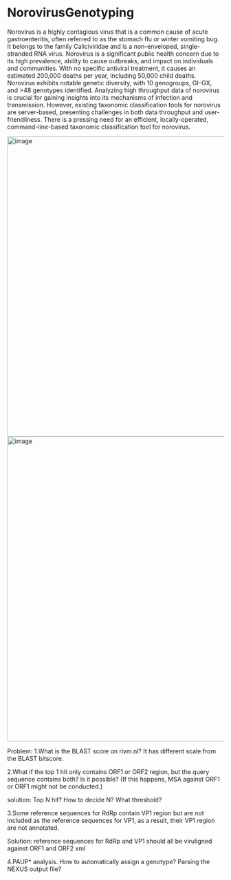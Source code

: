 # NorovirusGenotyping
Norovirus is a highly contagious virus that is a common cause of acute gastroenteritis, often referred to as the stomach flu or winter vomiting bug. It belongs to the family Caliciviridae and is a non-enveloped, single-stranded RNA virus. Norovirus is a significant public health concern due to its high prevalence, ability to cause outbreaks, and impact on individuals and communities. With no specific antiviral treatment, it causes an estimated 200,000 deaths per year, including 50,000 child deaths. Norovirus exhibits notable genetic diversity, with 10 genogroups, GI–GX, and >48 genotypes identified. Analyzing high throughput data of norovirus is crucial for gaining insights into its mechanisms of infection and transmission. However, existing taxonomic classification tools for norovirus are server-based, presenting challenges in both data throughput and user-friendliness. There is a pressing need for an efficient, locally-operated, command-line-based taxonomic classification tool for norovirus.

<img width="698" alt="image" src="https://github.com/zhuzhanji/NorovirusGenotyping/assets/37281560/8340031f-169a-4a79-b11f-baaa2e185241">

<img width="709" alt="image" src="https://github.com/zhuzhanji/NorovirusGenotyping/assets/37281560/90cc15fc-9b48-4876-9b2c-f23858c8b735">

Problem:
1.What is the BLAST score on rivm.nl? It has different scale from the BLAST bitscore.

2.What if the top 1 hit only contains ORF1 or ORF2 region, but the query sequence contains both? Is it possible? (If this happens, MSA against ORF1 or ORF1 might not be conducted.) 

solution: Top N hit? How to decide N? What threshold? 

3.Some reference sequences for RdRp contain VP1 region but are not included as the reference sequences for VP1, as a result, their VP1 region are not annotated.

Solution: reference sequences for RdRp and VP1 should all be viruligned against ORF1 and ORF2 xml

4.PAUP* analysis. How to automatically assign a genotype? Parsing the NEXUS output file? 
